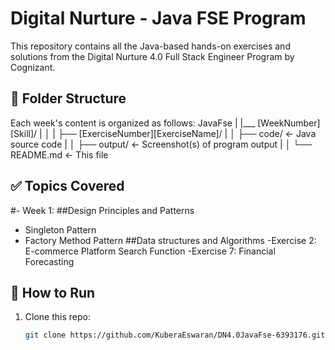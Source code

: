 # Digital Nurture - Java FSE Program

This repository contains all the Java-based hands-on exercises and solutions from the Digital Nurture 4.0 Full Stack Engineer Program by Cognizant.

## 📁 Folder Structure

Each week's content is organized as follows:
JavaFse
|
|___ [WeekNumber][Skill]/
| │
| ├── [ExerciseNumber][ExerciseName]/
| │ ├── code/ ← Java source code
| │ ├── output/ ← Screenshot(s) of program output
| │
└── README.md ← This file

## ✅ Topics Covered

#- Week 1:
  ##Design Principles and Patterns
   - Singleton Pattern
   - Factory Method Pattern
 ##Data structures and Algorithms
   -Exercise 2: E-commerce Platform Search Function
   -Exercise 7: Financial Forecasting
## 🧪 How to Run

1. Clone this repo:
   ```bash
   git clone https://github.com/KuberaEswaran/DN4.0JavaFse-6393176.git
